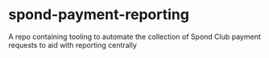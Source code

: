 # spond-payment-reporting
A repo containing tooling to automate the collection of Spond Club payment requests to aid with reporting centrally
